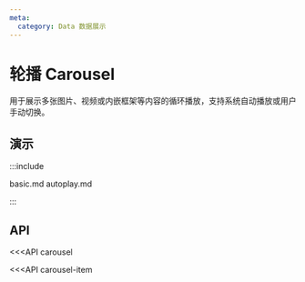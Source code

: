 ```yaml
---
meta:
  category: Data 数据展示
---
```


# 轮播 Carousel

用于展示多张图片、视频或内嵌框架等内容的循环播放，支持系统自动播放或用户手动切换。

## 演示

:::include

basic.md autoplay.md

:::

## API

<<<API carousel

<<<API carousel-item